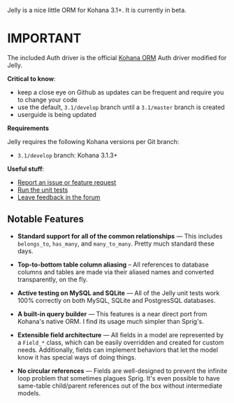 Jelly is a nice little ORM for Kohana 3.1+. It is currently in beta.

IMPORTANT
========

The included Auth driver is the official [Kohana ORM](https://github.com/kohana/orm) Auth driver modified for Jelly.

**Critical to know**:

* keep a close eye on Github as updates can be frequent and require you to change your code
* use the default, `3.1/develop` branch until a `3.1/master` branch is created
* userguide is being updated

**Requirements**

Jelly requires the following Kohana versions per Git branch:

* `3.1/develop` branch: Kohana 3.1.3+

**Useful stuff**:

 * [Report an issue or feature request](https://github.com/creatoro/kohana-jelly-for-Kohana-3.1/issues)
 * [Run the unit tests](https://github.com/creatoro/jelly-tests-for-Kohana-3.1)
 * [Leave feedback in the forum](http://forum.kohanaframework.org/discussion/8069/jelly-for-kohana-3.1-auth-driver-included)

## Notable Features

* **Standard support for all of the common relationships** — This includes
  `belongs_to`, `has_many`, and `many_to_many`. Pretty much standard these
  days.

* **Top-to-bottom table column aliasing** – All references to database columns
  and tables are made via their aliased names and converted transparently, on
  the fly.

* **Active testing on MySQL and SQLite** — All of the Jelly unit tests work
  100% correctly on both MySQL, SQLite and PostgresSQL databases.

* **A built-in query builder** — This features is a near direct port from
  Kohana's native ORM. I find its usage much simpler than Sprig's.

* **Extensible field architecture** — All fields in a model are represented by
  a `Field_*` class, which can be easily overridden and created for custom
  needs. Additionally, fields can implement behaviors that let the model know
  it has special ways of doing things.

* **No circular references** — Fields are well-designed to prevent the
  infinite loop problem that sometimes plagues Sprig. It's even possible to
  have same-table child/parent references out of the box without intermediate
  models.